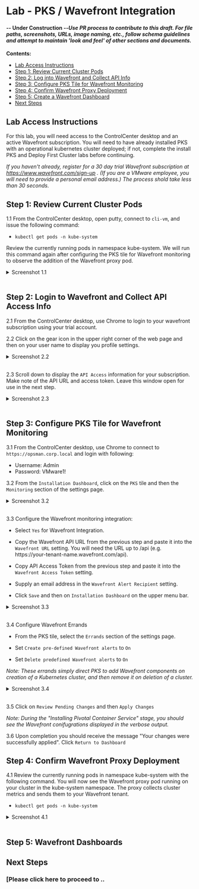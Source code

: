 # Lab - PKS / Wavefront Integration
#### -- Under Construction --_Use PR process to contribute to this draft. For file paths, screenshots, URLs, image naming, etc., follow schema guidelines and attempt to maintain 'look and feel' of other sections and documents._

**Contents:**

- [Lab Access Instructions](#lab-access-instructions)
- [Step 1: Review Current Cluster Pods](#step-1-review-current-cluster-pods)
- [Step 2: Log into Wavefront and Collect API Info](#step-2-log-into-wavefront-and-collect-api-info)
- [Step 3: Configure PKS Tile for Wavefront Monitoring](#step-3-configure-pks-tile-for-wavefront-monitoring)
- [Step 4: Confirm Wavefront Proxy Deployment](#step-4-confirm-wavefront-proxy-deployment)
- [Step 5: Create a Wavefront Dashboard](#step-5-create-a-wavefront-dashboard)
- [Next Steps](#next-steps)

## Lab Access Instructions

For this lab, you will need access to the ControlCenter desktop and an active Wavefront subscription. You will need to have already installed PKS with an operational kubernetes cluster deployed; if not, complete the install PKS and Deploy First Cluster labs before continuing.

*If you haven't already, register for a 30 day trial Wavefront subscription at <a href="https://www.wavefront.com/sign-up/" target="_blank">https://www.wavefront.com/sign-up</a> . (If you are a VMware employee, you will need to provide a personal email address.) The process shold take less than 30 seconds.* 

## Step 1: Review Current Cluster Pods

1.1 From the ControlCenter desktop, open putty, connect to `cli-vm`, and issue the following command: 

- `kubectl get pods -n kube-system`

Review the currently running pods in namespace kube-system. We will run this command again after configuring the PKS tile for Wavefront monitoring to observe the addition of the Wavefront proxy pod.

<details><summary>Screenshot 1.1</summary>
<img src="Images/2018-12-07-13-15-00.png">
</details>
<br/>

## Step 2: Login to Wavefront and Collect API Access Info

2.1 From the ControlCenter desktop, use Chrome to login to your wavefront subscription using your trial account. 

2.2 Click on the gear icon in the upper right corner of the web page and then on your user name to display you profile settings.

<details><summary>Screenshot 2.2</summary>
<img src="Images/2018-12-07-15-53-00.png">
</details>
 <br/>

2.3 Scroll down to display the `API Access` information for your subscription. Make note of the API URL and access token. Leave this window open for use in the next step.

<details><summary>Screenshot 2.3</summary>
<img src="Images/2018-12-07-16-11-00.png">
</details>
<br/>

## Step 3: Configure PKS Tile for Wavefront Monitoring

3.1 From the ControlCenter desktop, use Chrome to connect to `https://opsman.corp.local` and login with following:

- Username: Admin
- Password: VMware1!

3.2 From the `Installation Dashboard`, click on the `PKS` tile and then the `Monitoring` section of the settings page.

<details><summary>Screenshot 3.2</summary>
<img src="Images/2018-12-07-16-24-00.png">
</details>
<br/>

3.3 Configure the Wavefront monitoring integration:

- Select `Yes` for Wavefront Integration.

- Copy the Wavefront API URL from the previous step and paste it into the `Wavefront URL` setting. You will need the URL up to /api (e.g. h<span>ttps://your-tenant-name.wavefront.com/api).

- Copy API Access Token from the previous step and paste it into the `Wavefront Access Token` setting.

- Supply an email address in the `Wavefront Alert Recipient` setting.

- Click `Save` and then on `Installation Dashboard` on the upper menu bar.

<details><summary>Screenshot 3.3</summary>
<img src="Images/2018-12-07-16-38-00.png">
</details>
<br/>

3.4 Configure Wavefront Errands

- From the PKS tile, select the `Errands` section of the settings page.

- Set `Create pre-defined Wavefront alerts` to `On`

- Set `Delete predefined Wavefront alerts` to `On`

_Note: These errands simply direct PKS to add Wavefront components on creation of a Kubernetes cluster, and then remove it on deletion of a cluster._

<details><summary>Screenshot 3.4</summary>
<img src="Images/2018-12-07-17-13-00.png">
</details>
<br/>

3.5 Click on `Review Pending Changes` and then `Apply Changes`

 _Note: During the "Installing Pivotal Container Service" stage, you should see the Wavefront conifugrations displayed in the verbose output._
    
3.6 Upon completion you should receive the message "Your changes were successfully applied". Click `Return to Dashboard`

## Step 4: Confirm Wavefront Proxy Deployment

4.1 Review the currently running pods in namespace kube-system with the following command. You will now see the Wavefront proxy pod running on your cluster in the kube-system namespace. The proxy collects cluster metrics and sends them to your Wavefront tenant.

- `kubectl get pods -n kube-system`

<details><summary>Screenshot 4.1</summary>
<img src="Images/2018-12-07-18-15-00.png">
</details>
<br/>

## Step 5: Wavefront Dashboards

## Next Steps

### [Please click here to proceed to ..
